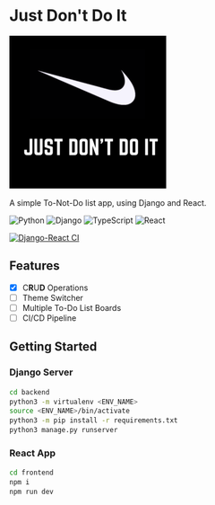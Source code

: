 # Just Don't Do It

![](frontend/assets/logo.png)


A simple To-Not-Do list app, using Django and React. 

![Python](https://img.shields.io/badge/python-3670A0?style=for-the-badge&logo=python&logoColor=ffdd54)
![Django](https://img.shields.io/badge/django-%23092E20.svg?style=for-the-badge&logo=django&logoColor=white)
![TypeScript](https://img.shields.io/badge/typescript-%23007ACC.svg?style=for-the-badge&logo=typescriptg&logoColor=white)
![React](https://img.shields.io/badge/react-%2320232a.svg?style=for-the-badge&logo=react&logoColor=%2361DAFB)



[![Django-React CI](https://github.com/rohansh-tty/JustDontDoIt/actions/workflows/django.yml/badge.svg)](https://github.com/rohansh-tty/JustDontDoIt/actions/workflows/django.yml)




## Features
- [x] C**R**U**D** Operations
- [ ] Theme Switcher
- [ ] Multiple To-Do List Boards
- [ ] CI/CD Pipeline

## Getting Started

### Django Server

```bash
cd backend
python3 -m virtualenv <ENV_NAME>
source <ENV_NAME>/bin/activate
python3 -m pip install -r requirements.txt
python3 manage.py runserver
```


### React App

```bash
cd frontend
npm i
npm run dev
```
